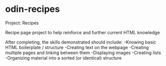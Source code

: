 # odin-recipes
Project: Recipes

Recipe page project to help reinforce and further current HTML knowledge

After completing, the skills demonstrated should include:
-Knowing basic HTML boilerplate / structure
-Creating text on the webpage
-Creating multiple pages and linking between them
-Displaying images
-Creating lists
-Organizing material into a sorted (or identical) structure